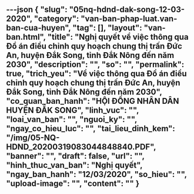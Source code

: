 ---json
{
    "slug": "05nq-hdnd-dak-song-12-03-2020",
    "category": "van-ban-phap-luat.van-ban-cua-huyen",
    "tag": [],
    "layout": "van-ban.html",
    "title": "Nghị quyết về việc thông qua Đồ án điều chỉnh quy hoạch chung thị trấn Đức An, huyện Đắk Song, tỉnh Đắk Nông đến năm 2030",
    "description": "",
    "so": "",
    "permalink": true,
    "trich_yeu": "Về việc thông qua Đồ án điều chỉnh quy hoạch chung thị trấn Đức An, huyện Đắk Song, tỉnh Đắk Nông đến năm 2030",
    "co_quan_ban_hanh": "HỘI ĐỒNG NHÂN DÂN HUYỆN ĐẮK SONG",
    "linh_vuc": "",
    "loai_van_ban": "",
    "nguoi_ky": "",
    "ngay_co_hieu_luc": "",
    "tai_lieu_dinh_kem": "/img/05-NQ-HDND_20200319083044848840.PDF",
    "banner": "",
    "draft": false,
    "url": "",
    "hinh_thuc_van_ban": "Nghị quyết",
    "ngay_ban_hanh": "12/03/2020",
    "so_hieu": "",
    "upload-image": "",
    "__content__": ""
}
---
